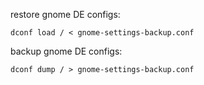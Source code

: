 restore gnome DE configs:

```shell
dconf load / < gnome-settings-backup.conf
```

backup gnome DE configs:
```shell
dconf dump / > gnome-settings-backup.conf
```
